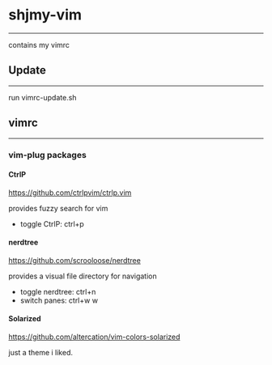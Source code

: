 # shjmy-vim
------
contains my vimrc

## Update
------
run vimrc-update.sh

## vimrc 
------
### vim-plug packages

#### CtrlP
https://github.com/ctrlpvim/ctrlp.vim

provides fuzzy search for vim

- toggle CtrlP: ctrl+p

#### nerdtree
https://github.com/scrooloose/nerdtree

provides a visual file directory for navigation

- toggle nerdtree: ctrl+n
- switch panes: ctrl+w w

#### Solarized
https://github.com/altercation/vim-colors-solarized

just a theme i liked.
